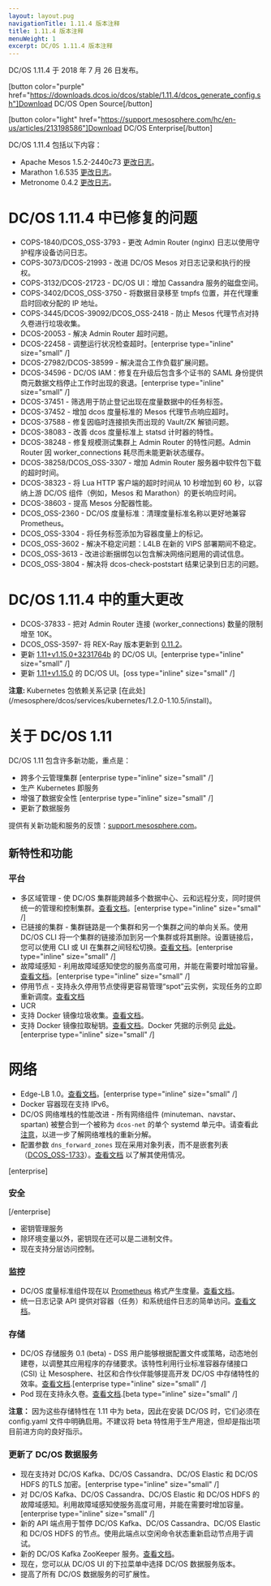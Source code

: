 ```yaml
---
layout: layout.pug
navigationTitle: 1.11.4 版本注释
title: 1.11.4 版本注释
menuWeight: 1
excerpt: DC/OS 1.11.4 版本注释
---
```


DC/OS 1.11.4 于 2018 年 7 月 26 日发布。

[button color="purple" href="https://downloads.dcos.io/dcos/stable/1.11.4/dcos_generate_config.sh"]Download DC/OS Open Source[/button]

[button color="light" href="https://support.mesosphere.com/hc/en-us/articles/213198586"]Download DC/OS Enterprise[/button]

DC/OS 1.11.4 包括以下内容：

- Apache Mesos 1.5.2-2440c73 [更改日志](https://github.com/apache/mesos/blob/2440c73/CHANGELOG)。
- Marathon 1.6.535 [更改日志](https://github.com/mesosphere/marathon/releases/tag/v1.6.535)。
- Metronome 0.4.2 [更改日志](https://github.com/dcos/metronome/releases/tag/v0.4.2)。


# DC/OS 1.11.4 中已修复的问题

- COPS-1840/DCOS_OSS-3793 - 更改 Admin Router (nginx) 日志以使用守护程序设备访问日志。
- COPS-3073/DCOS-21993 - 改进 DC/OS Mesos 对日志记录和执行的授权。
- COPS-3132/DCOS-21723 - DC/OS UI：增加 Cassandra 服务的磁盘空间。
- COPS-3402/DCOS_OSS-3750 - 将数据目录移至 tmpfs 位置，并在代理重启时回收分配的 IP 地址。
- COPS-3445/DCOS-39092/DCOS_OSS-2418 - 防止 Mesos 代理节点对持久卷进行垃圾收集。
- DCOS-20053 - 解决 Admin Router 超时问题。
- DCOS-22458 - 调整运行状况检查超时。[enterprise type="inline" size="small" /]
- DCOS-27982/DCOS-38599 - 解决混合工作负载扩展问题。
- DCOS-34596 - DC/OS IAM：修复在升级后包含多个证书的 SAML 身份提供商元数据文档停止工作时出现的衰退。[enterprise type="inline" size="small" /]
- DCOS-37451 - 筛选用于防止登记出现在度量数据中的任务标签。
- DCOS-37452 - 增加 dcos 度量标准的 Mesos 代理节点响应超时。
- DCOS-37588 - 修复因临时连接损失而出现的 Vault/ZK 解锁问题。
- DCOS-38083 - 改善 dcos 度量标准上 statsd 计时器的特性。
- DCOS-38248 - 修复规模测试集群上 Admin Router 的特性问题。Admin Router 因 worker_connections 耗尽而未能更新状态缓存。
- DCOS-38258/DCOS_OSS-3307 - 增加 Admin Router 服务器中软件包下载的超时时间。
- DCOS-38323 - 将 Lua HTTP 客户端的超时时间从 10 秒增加到 60 秒，以容纳上游 DC/OS 组件（例如，Mesos 和 Marathon）的更长响应时间。
- DCOS-38603 - 提高 Mesos 分配器性能。
- DCOS_OSS-2360 - DC/OS 度量标准：清理度量标准名称以更好地兼容 Prometheus。
- DCOS_OSS-3304 - 将任务标签添加为容器度量上的标记。
- DCOS_OSS-3602 - 解决不稳定问题：L4LB 在新的 VIPS 部署期间不稳定。
- DCOS_OSS-3613 - 改进诊断捆绑包以包含解决网络问题用的调试信息。
- DCOS_OSS-3804 - 解决将 dcos-check-poststart 结果记录到日志的问题。


# DC/OS 1.11.4 中的重大更改

- DCOS-37833 - 把对 Admin Router 连接 (worker_connections) 数量的限制增至 10K。
- DCOS_OSS-3597- 将 REX-Ray 版本更新到 [0.11.2](https://github.com/rexray/rexray/releases/tag/v0.11.2)。
- 更新 [1.11+v1.15.0+3231764b](https://github.com/mesosphere/dcos-ui-plugins-private/compare/1.11+v1.14.0+7e0cb54f...1.11+v1.15.0+3231764b) 的 DC/OS UI。[enterprise type="inline" size="small" /]
- 更新 [1.11+v1.15.0](https://github.com/dcos/dcos-ui/blob/1.11+v1.15.0/CHANGELOG.md) 的 DC/OS UI。[oss type="inline" size="small" /]

<p class="message--note"><strong>注意: </strong> Kubernetes 包依赖关系记录 [在此处](/mesosphere/dcos/services/kubernetes/1.2.0-1.10.5/install)。</p>


# 关于 DC/OS 1.11

DC/OS 1.11 包含许多新功能，重点是：
- 跨多个云管理集群 [enterprise type="inline" size="small" /]
- 生产 Kubernetes 即服务
- 增强了数据安全性 [enterprise type="inline" size="small" /]
- 更新了数据服务

提供有关新功能和服务的反馈：[support.mesosphere.com](https://support.mesosphere.com)。


## 新特性和功能

### 平台
- 多区域管理 - 使 DC/OS 集群能跨越多个数据中心、云和远程分支，同时提供统一的管理和控制集群。[查看文档](/mesosphere/dcos/cn/1.11/deploying-services/fault-domain-awareness/)。[enterprise type="inline" size="small" /]
- 已链接的集群 - 集群链路是一个集群和另一个集群之间的单向关系。使用 DC/OS CLI 将一个集群的链接添加到另一个集群或将其删除。设置链接后，您可以使用 CLI 或 UI 在集群之间轻松切换。[查看文档](/mesosphere/dcos/cn/1.11/administering-clusters/multiple-clusters/cluster-links/)。[enterprise type="inline" size="small" /]
 - 故障域感知 - 利用故障域感知使您的服务高度可用，并能在需要时增加容量。[查看文档](/mesosphere/dcos/cn/1.11/deploying-services/fault-domain-awareness/)。[enterprise type="inline" size="small" /]
- 停用节点 - 支持永久停用节点使得更容易管理“spot”云实例，实现任务的立即重新调度。[查看文档](/mesosphere/dcos/cn/1.11/hybrid-cloud/features/decommission-nodes/)
- UCR
 - 支持 Docker 镜像垃圾收集。[查看文档](/mesosphere/dcos/cn/1.11/deploying-services/containerizers/)。
 - 支持 Docker 镜像拉取秘钥。[查看文档](/mesosphere/dcos/cn/1.11/deploying-services/containerizers/)。Docker 凭据的示例见 [此处](/mesosphere/dcos/cn/1.11/installing/production/deploying-dcos/configuration/examples/#docker-credentials)。[enterprise type="inline" size="small" /]

# 网络
- Edge-LB 1.0。[查看文档](/mesosphere/dcos/services/edge-lb/1.0/)。[enterprise type="inline" size="small" /]
- Docker 容器现在支持 IPv6。
- DC/OS 网络堆栈的性能改进 - 所有网络组件 (minuteman、navstar、spartan) 被整合到一个被称为 `dcos-net` 的单个 systemd 单元中。请查看此 [注意](/mesosphere/dcos/cn/1.11/networking/#a-note-on-software-re-architecture)，以进一步了解网络堆栈的重新分解。
- 配置参数 `dns_forward_zones` 现在采用对象列表，而不是嵌套列表（[DCOS_OSS-1733](https://jira.mesosphere.com/browse/DCOS_OSS-1733)）。[查看文档](/mesosphere/dcos/cn/1.11/installing/production/advanced-configuration/configuration-reference/#dns-forward-zones) 以了解其使用情况。

[enterprise]
### 安全
[/enterprise]
- 密钥管理服务
 - 除环境变量以外，密钥现在还可以是二进制文件。
 - 现在支持分层访问控制。

### 监控
- DC/OS 度量标准组件现在以 [Prometheus](https://prometheus.io/docs/instrumenting/exposition_formats/) 格式产生度量。[查看文档](/mesosphere/dcos/cn/1.11/metrics/)。
- 统一日志记录 API 提供对容器（任务）和系统组件日志的简单访问。[查看文档](/mesosphere/dcos/cn/1.11/monitoring/logging/logging-api/logging-v2/)。

### 存储
- DC/OS 存储服务 0.1 (beta) - DSS 用户能够根据配置文件或策略，动态地创建卷，以调整其应用程序的存储要求。该特性利用行业标准容器存储接口 (CSI) 让 Mesosphere、社区和合作伙伴能够提高开发 DC/OS 中存储特性的效率。[查看文档](/mesosphere/dcos/services/storage/latest/).[enterprise type="inline" size="small" /]
- Pod 现在支持永久卷。[查看文档](/mesosphere/dcos/cn/1.11/deploying-services/pods/).[beta type="inline" size="small" /]

**注意：** 因为这些存储特性在 1.11 中为 beta，因此在安装 DC/OS 时，它们必须在config.yaml 文件中明确启用。不建议将 beta 特性用于生产用途，但却是指出项目前进方向的良好指示。

### 更新了 DC/OS 数据服务
- 现在支持对 DC/OS Kafka、DC/OS Cassandra、DC/OS Elastic 和 DC/OS HDFS 的TLS 加密。[enterprise type="inline" size="small" /]
- 对 DC/OS Kafka、DC/OS Cassandra、DC/OS Elastic 和 DC/OS HDFS 的故障域感知。利用故障域感知使服务高度可用，并能在需要时增加容量。[enterprise type="inline" size="small" /]
- 新的 API 端点用于暂停 DC/OS Kafka、DC/OS Cassandra、DC/OS Elastic 和 DC/OS HDFS 的节点。使用此端点以空闲命令状态重新启动节点用于调试。
- 新的 DC/OS Kafka ZooKeeper 服务。[查看文档](/mesosphere/dcos/cn/services/kafka-zookeeper/)。
- 现在，您可以从 DC/OS UI 的下拉菜单中选择 DC/OS 数据服务版本。
- 提高了所有 DC/OS 数据服务的可扩展性。


